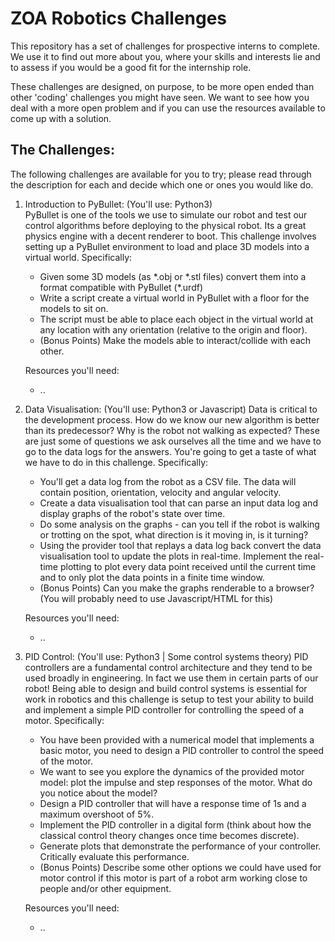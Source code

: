 # ZOA Robotics Challenges
This repository has a set of challenges for prospective interns to complete. We use it to find out more about
you, where your skills and interests lie and to assess if you would be a good fit for the internship role.

These challenges are designed, on purpose, to be more open ended than other 'coding' challenges you might
have seen. We want to see how you deal with a more open problem and if you can use the resources available
to come up with a solution.

## The Challenges:
The following challenges are available for you to try; please read through the description for each and
decide which one or ones you would like do.

1.  Introduction to PyBullet:	(You'll use: Python3)  
	PyBullet is one of the tools we use to simulate our robot and test our control algorithms before
	deploying to the physical robot. Its a great physics engine with a decent renderer to boot. This
	challenge involves setting up a PyBullet environment to load and place 3D models into a virtual
	world. Specifically:
	*  Given some 3D models (as \*.obj or \*.stl files) convert them into a format compatible with
	   PyBullet (\*.urdf)
	*  Write a script create a virtual world in PyBullet with a floor for the models to sit on.
	*  The script must be able to place each object in the virtual world at any location with
	   any orientation (relative to the origin and floor).
	*  (Bonus Points) Make the models able to interact/collide with each other.

	Resources you'll need:
	* ..

2.  Data Visualisation:	 (You'll use: Python3 or Javascript)
	Data is critical to the development process. How do we know our new algorithm is better than its
	predecessor? Why is the robot not walking as expected? These are just some of questions we ask
	ourselves all the time and we have to go to the data logs for the answers. You're going to get a
	taste of what we have to do in this challenge. Specifically:
	*  You'll get a data log from the robot as a CSV file. The data will contain position, orientation,
	   velocity and angular velocity.
	*  Create a data visualisation tool that can parse an input data log and display graphs of the
	   robot's state over time.
	*  Do some analysis on the graphs - can you tell if the robot is walking or trotting on the spot,
	   what direction is it moving in, is it turning?
	*  Using the provider tool that replays a data log back convert the data visualisation tool
	   to update the plots in real-time. Implement the real-time plotting to plot every data point
	   received until the current time and to only plot the data points in a finite time window.
	*  (Bonus Points) Can you make the graphs renderable to a browser? (You will probably need to
	   use Javascript/HTML for this)

	Resources you'll need:
	* ..

3.  PID Control: (You'll use: Python3 | Some control systems theory)
	PID controllers are a fundamental control architecture and they tend to be used broadly in engineering.
	In fact we use them in certain parts of our robot! Being able to design and build control systems is
	essential for work in robotics and this challenge is setup to test your ability to build and
	implement a simple PID controller for controlling the speed of a motor. Specifically:
	*  You have been provided with a numerical model that implements a basic motor, you need to design a
	   PID controller to control the speed of the motor.
	*  We want to see you explore the dynamics of the provided motor model: plot the impulse and step
	   responses of the motor. What do you notice about the model?
	*  Design a PID controller that will have a response time of 1s and a maximum overshoot of 5%.
	*  Implement the PID controller in a digital form (think about how the classical control theory
	   changes once time becomes discrete).
	*  Generate plots that demonstrate the performance of your controller. Critically evaluate this
	   performance.
	*  (Bonus Points) Describe some other options we could have used for motor control if this motor
	   is part of a robot arm working close to people and/or other equipment.
	
	Resources you'll need:
	* ..
